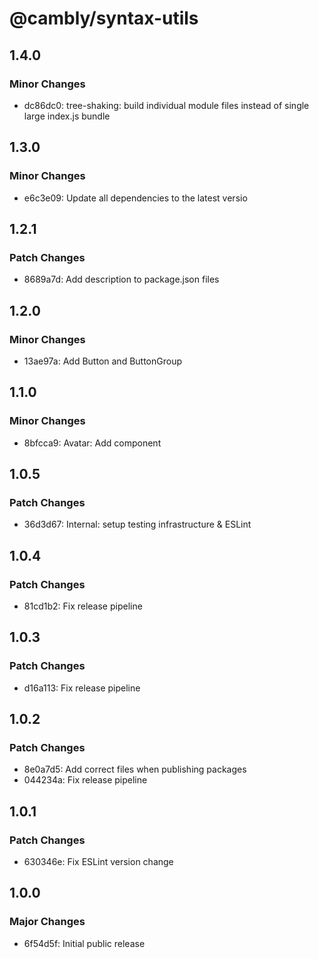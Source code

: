 # @cambly/syntax-utils

## 1.4.0

### Minor Changes

- dc86dc0: tree-shaking: build individual module files instead of single large index.js bundle

## 1.3.0

### Minor Changes

- e6c3e09: Update all dependencies to the latest versio

## 1.2.1

### Patch Changes

- 8689a7d: Add description to package.json files

## 1.2.0

### Minor Changes

- 13ae97a: Add Button and ButtonGroup

## 1.1.0

### Minor Changes

- 8bfcca9: Avatar: Add component

## 1.0.5

### Patch Changes

- 36d3d67: Internal: setup testing infrastructure & ESLint

## 1.0.4

### Patch Changes

- 81cd1b2: Fix release pipeline

## 1.0.3

### Patch Changes

- d16a113: Fix release pipeline

## 1.0.2

### Patch Changes

- 8e0a7d5: Add correct files when publishing packages
- 044234a: Fix release pipeline

## 1.0.1

### Patch Changes

- 630346e: Fix ESLint version change

## 1.0.0

### Major Changes

- 6f54d5f: Initial public release
